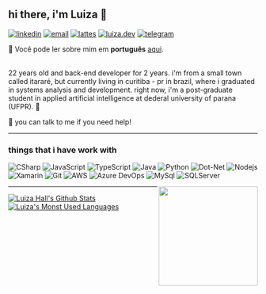 ## hi there, i'm Luiza 👋
[![linkedin](https://img.shields.io/badge/-LinkedIn-44475a?logo=Linkedin&labelColor=44475a&logoColor=white&link=https://www.linkedin.com/in/luizous/?locale=en_US)](https://www.linkedin.com/in/luizarvm/?locale=en_US)
[![email](https://img.shields.io/badge/-hello@luiza.dev-44475a?logo=Gmail&labelColor=44475a&logoColor=white&link=mailto:hello@luiza.dev)](mailto:hello@luiza.dev)
[![lattes](https://img.shields.io/badge/%20-Lattes-44475a)](http://lattes.cnpq.br/1667735616723826)
[![luiza.dev](https://img.shields.io/badge/🤍-luiza.dev-44475a?labelColor=44475a)](https://luiza.dev/english.html)
[![telegram](https://img.shields.io/badge/luizoux-44475a?logo=telegram&labelColor=44475a)]()

🔡 Você pode ler sobre mim em <b>português</b> [aqui](https://github.com/luizous/luizous/blob/master/README.pt-br.md).
<br/><br/>

22 years old and back-end developer for 2 years. i'm from a small town called itararé, but currently living in curitiba - pr in brazil, where i graduated in systems analysis and development. right now, i'm a post-graduate student in applied artificial intelligence at dederal university of parana (UFPR). 🦾

💬 you can talk to me if you need help!

---

### things that i have work with
![CSharp](https://img.shields.io/badge/C%20Sharp-239120.svg?logo=c-sharp&logoColor=white)
![JavaScript](https://img.shields.io/badge/JavaScript-black.svg?logo=javascript)
![TypeScript](https://img.shields.io/badge/TypeScript-007ACC.svg?logo=typescript)
![Java](https://img.shields.io/badge/Java-007396.svg?logo=java)
![Python](https://img.shields.io/badge/Python-3776AB.svg?logo=python&logoColor=white)
![Dot-Net](https://img.shields.io/badge/.NET-5C2D91.svg?logo=.net)
![Nodejs](https://img.shields.io/badge/Node.js-339933.svg?logo=node.js&logoColor=white)
![Xamarin](https://img.shields.io/badge/Xamarin-3498DB.svg?logo=xamarin&logoColor=white)
![Git](https://img.shields.io/badge/Git-F05032.svg?logo=git&logoColor=white)
![AWS](https://img.shields.io/badge/AWS-232F3E.svg?logo=amazon-aws)
![Azure DevOps](https://img.shields.io/badge/Azure%20DevOps-0078D7.svg?logo=azuredevops)
![MySql](https://img.shields.io/badge/MySQL-4479A1.svg?logo=mysql&logoColor=white)
![SQLServer](https://img.shields.io/badge/Microsoft%20SQL%20Server-CC2927.svg?logo=microsoft-sql-server)

<img align="right" height="200" src="https://i.pinimg.com/originals/6c/90/28/6c90288d7e10d46d18895f17f420a92c.gif"/>

---

[![Luiza Hall's Github Stats](https://github-readme-stats.vercel.app/api?username=luizous)](https://github.com/anuraghazra/github-readme-stats)
[![Luiza's Monst Used Languages](https://github-readme-stats.vercel.app/api/top-langs/?username=luizous&count_private=true&layout=compact)](https://github.com/luizous?tab=repositories)
